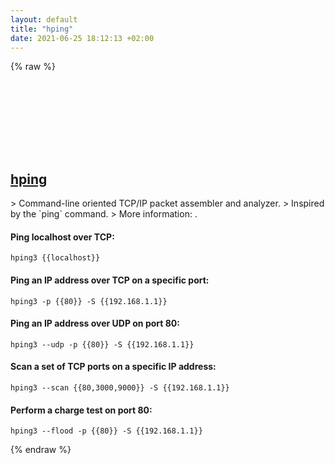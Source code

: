 ```yaml
---
layout: default
title: "hping"
date: 2021-06-25 18:12:13 +02:00
---
```

{% raw %}
<h2 id="hping">
  <a href="/en/common/hping.html">hping</a> <a href="#hping"><svg class="icon">
    <use href="/assets/images/unicode_sprite.svg#link" />
  </svg></a>
</h2>
> Command-line oriented TCP/IP packet assembler and analyzer.
> Inspired by the `ping` command.
> More information: <http://www.hping.org>.

#### Ping localhost over TCP:
```shell
hping3 {{localhost}}
```
#### Ping an IP address over TCP on a specific port:
```shell
hping3 -p {{80}} -S {{192.168.1.1}}
```
#### Ping an IP address over UDP on port 80:
```shell
hping3 --udp -p {{80}} -S {{192.168.1.1}}
```
#### Scan a set of TCP ports on a specific IP address:
```shell
hping3 --scan {{80,3000,9000}} -S {{192.168.1.1}}
```
#### Perform a charge test on port 80:
```shell
hping3 --flood -p {{80}} -S {{192.168.1.1}}
```
{% endraw %}